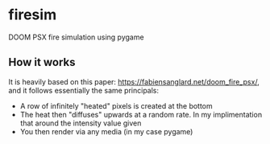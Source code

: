 # firesim
DOOM PSX fire simulation using pygame
## How it works
It is heavily based on this paper: https://fabiensanglard.net/doom_fire_psx/, and it follows essentially the same principals:
- A row of infinitely "heated" pixels is created at the bottom
- The heat then "diffuses" upwards at a random rate. In my implimentation that around the intensity value given
- You then render via any media (in my case pygame)
